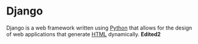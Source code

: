 # Django















Django is a web framework written using [Python](/wiki/Python) that allows for the design of web applications that generate [HTML](/wiki/HTML) dynamically. **Edited2**







